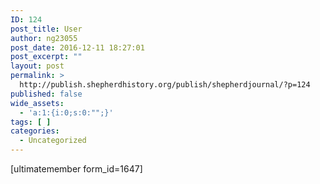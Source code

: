 ```yaml
---
ID: 124
post_title: User
author: ng23055
post_date: 2016-12-11 18:27:01
post_excerpt: ""
layout: post
permalink: >
  http://publish.shepherdhistory.org/publish/shepherdjournal/?p=124
published: false
wide_assets:
  - 'a:1:{i:0;s:0:"";}'
tags: [ ]
categories:
  - Uncategorized
---
```

[ultimatemember form_id=1647]